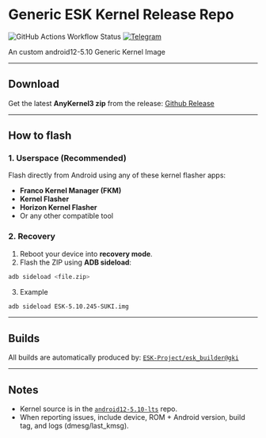 # Generic ESK Kernel Release Repo

![GitHub Actions Workflow Status](https://img.shields.io/github/actions/workflow/status/ESK-Project/gki_kernel_builder/release.yml) [![Telegram](https://img.shields.io/badge/Telegram-2CA5E0?logo=telegram&logoColor=white)](https://t.me/xaga_kernel)

An custom android12-5.10 Generic Kernel Image

---

## Download

Get the latest **AnyKernel3 zip** from the release: [Github Release](https://github.com/ESK-Project/gki-releases/releases/latest)

---

## How to flash

### 1. Userspace (Recommended)

Flash directly from Android using any of these kernel flasher apps:
- **Franco Kernel Manager (FKM)**
- **Kernel Flasher**
- **Horizon Kernel Flasher**
- Or any other compatible tool

### 2. Recovery

1. Reboot your device into **recovery mode**.  
2. Flash the ZIP using **ADB sideload**:
  ```bash
  adb sideload <file.zip>
  ```

3. Example
  
  ```bash
  adb sideload ESK-5.10.245-SUKI.img
  ```

---

## Builds

All builds are automatically produced by:
[`ESK-Project/esk_builder@gki`]([https://github.com/ESK-Project/esk_builder](https://github.com/ESK-Project/esk_builder/tree/gki))

---

## Notes

* Kernel source is in the [`android12-5.10-lts`](https://github.com/ESK-Project/android12-5.10-lts) repo.
* When reporting issues, include device, ROM + Android version, build tag, and logs (dmesg/last\_kmsg).
